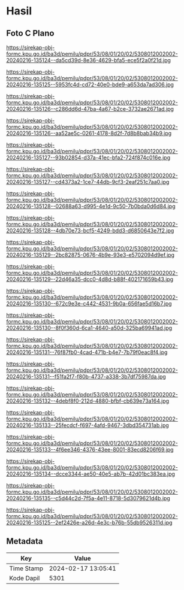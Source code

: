 # Hasil

## Foto C Plano

https://sirekap-obj-formc.kpu.go.id/ba3d/pemilu/pdpr/53/08/01/20/02/5308012002002-20240216-135124--da5cd39d-8e36-4629-bfa5-ece5f2a0f21d.jpg

https://sirekap-obj-formc.kpu.go.id/ba3d/pemilu/pdpr/53/08/01/20/02/5308012002002-20240216-135125--5953fc4d-cd72-40e0-bde9-a653da7ad306.jpg

https://sirekap-obj-formc.kpu.go.id/ba3d/pemilu/pdpr/53/08/01/20/02/5308012002002-20240216-135126--c286dd6d-47ba-4a67-b2ce-3732ae2671ad.jpg

https://sirekap-obj-formc.kpu.go.id/ba3d/pemilu/pdpr/53/08/01/20/02/5308012002002-20240216-135126--aa52ae5c-0261-4178-8d2f-7d8b8bab34b9.jpg

https://sirekap-obj-formc.kpu.go.id/ba3d/pemilu/pdpr/53/08/01/20/02/5308012002002-20240216-135127--93b02854-d37a-41ec-bfa2-724f874c016e.jpg

https://sirekap-obj-formc.kpu.go.id/ba3d/pemilu/pdpr/53/08/01/20/02/5308012002002-20240216-135127--cd4373a2-1ce7-44db-9cf3-2eaf251c7aa0.jpg

https://sirekap-obj-formc.kpu.go.id/ba3d/pemilu/pdpr/53/08/01/20/02/5308012002002-20240216-135128--02688a63-d995-4e1d-9c50-7b0bda0d6d84.jpg

https://sirekap-obj-formc.kpu.go.id/ba3d/pemilu/pdpr/53/08/01/20/02/5308012002002-20240216-135128--4db70e73-bcf5-4249-bdd3-d6850643e7f2.jpg

https://sirekap-obj-formc.kpu.go.id/ba3d/pemilu/pdpr/53/08/01/20/02/5308012002002-20240216-135129--2bc82875-0676-4b9e-93e3-e5702094d9ef.jpg

https://sirekap-obj-formc.kpu.go.id/ba3d/pemilu/pdpr/53/08/01/20/02/5308012002002-20240216-135129--22d46a35-dcc0-4d8d-b88f-402171659b43.jpg

https://sirekap-obj-formc.kpu.go.id/ba3d/pemilu/pdpr/53/08/01/20/02/5308012002002-20240216-135130--672c9e3e-c442-4531-9b0a-656fae5d16b7.jpg

https://sirekap-obj-formc.kpu.go.id/ba3d/pemilu/pdpr/53/08/01/20/02/5308012002002-20240216-135130--8f0f360d-6ca1-4640-a50d-325ba69941ad.jpg

https://sirekap-obj-formc.kpu.go.id/ba3d/pemilu/pdpr/53/08/01/20/02/5308012002002-20240216-135131--76f87fb0-4cad-471b-b4e7-7b79f0eac8f4.jpg

https://sirekap-obj-formc.kpu.go.id/ba3d/pemilu/pdpr/53/08/01/20/02/5308012002002-20240216-135131--f51fa2f7-f80b-4737-a338-3b7df75987da.jpg

https://sirekap-obj-formc.kpu.go.id/ba3d/pemilu/pdpr/53/08/01/20/02/5308012002002-20240216-135132--4debf8f0-212d-4880-bfbf-cb639e73a164.jpg

https://sirekap-obj-formc.kpu.go.id/ba3d/pemilu/pdpr/53/08/01/20/02/5308012002002-20240216-135133--25fecdcf-f697-4afd-9467-3dbd354731ab.jpg

https://sirekap-obj-formc.kpu.go.id/ba3d/pemilu/pdpr/53/08/01/20/02/5308012002002-20240216-135133--4f6ee346-4376-43ee-8001-83ecd8206f69.jpg

https://sirekap-obj-formc.kpu.go.id/ba3d/pemilu/pdpr/53/08/01/20/02/5308012002002-20240216-135134--dcce3344-ae50-40e5-ab7b-42d01bc383ea.jpg

https://sirekap-obj-formc.kpu.go.id/ba3d/pemilu/pdpr/53/08/01/20/02/5308012002002-20240216-135135--c5d44c2d-7f5a-4e11-8718-5d3079621d4b.jpg

https://sirekap-obj-formc.kpu.go.id/ba3d/pemilu/pdpr/53/08/01/20/02/5308012002002-20240216-135125--2ef2426e-a26d-4e3c-b76b-55db9526311d.jpg


## Metadata

| Key        | Value               |
| ---------- | ------------------- |
| Time Stamp | 2024-02-17 13:05:41 |
| Kode Dapil | 5301                |



